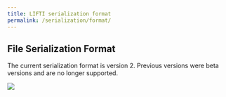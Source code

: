 ```yaml
---
title: LIFTI serialization format
permalink: /serialization/format/
---
```


## File Serialization Format

The current serialization format is version 2. Previous versions were beta versions and are no longer supported.

<img src="{{site.url}}/serialization/v2-serialization.svg">